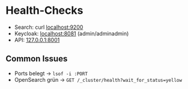 # Health-Checks

- Search: curl [localhost:9200](http://localhost:9200)
- Keycloak: [localhost:8081](http://localhost:8081) (admin/adminadmin)
- API: [127.0.0.1:8001](http://127.0.0.1:8001/healthz)

## Common Issues

- Ports belegt → `lsof -i :PORT`
- OpenSearch grün → `GET /_cluster/health?wait_for_status=yellow`

